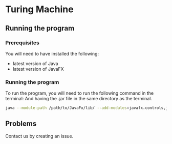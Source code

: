 # Turing Machine


## Running the program

### Prerequisites

You will need to have installed the following:
- latest version of Java
- latest version of JavaFX

### Running the program

To run the program, you will need to run the following command in the terminal:
And having the .jar file in the same directory as the terminal.

```bash
java --module-path /path/to/JavaFx/lib/ --add-modules=javafx.controls,javafx.fxml -jar ./TuringMachine.jar
```

## Problems
Contact us by creating an issue.
